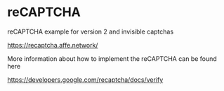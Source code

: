 # reCAPTCHA

reCAPTCHA example for version 2 and invisible captchas

https://recaptcha.affe.network/


More information about how to implement the reCAPTCHA can be found here

https://developers.google.com/recaptcha/docs/verify

